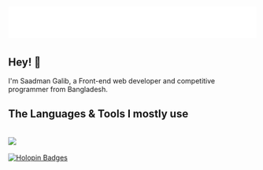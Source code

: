 <h1 align="center">
  <img src="./name.svg" alt="Saadman Galib" />
</h1>

## Hey! 👋

I'm Saadman Galib,  a Front-end web developer and competitive programmer from Bangladesh.
<br>

## The Languages & Tools I mostly use

<br>
  <img src="https://skillicons.dev/icons?i=html,css,git,py,github,js,react,tailwind,vite,vscode,vue,mint" />
<!-- <p align="center"> -->
<!--   <img src="https://media3.giphy.com/media/ln7z2eWriiQAllfVcn/200w.webp" width="100">
  <img src="https://i.giphy.com/media/LMt9638dO8dftAjtco/200.webp" width="100">
  <img src="https://i.giphy.com/media/eNAsjO55tPbgaor7ma/200w.webp" width="100">
  <img src="https://i.giphy.com/media/VgGthkhUvGgOit7Y9i/200.webp" width="100">
  <img src="https://i.giphy.com/media/KzJkzjggfGN5Py6nkT/200.webp" width="100">
  <img src="https://i.giphy.com/media/IdyAQJVN2kVPNUrojM/200.webp" width="100"> -->
<!--   <br> -->
<!--   <img src="https://little.kylerconway.com/images/golang-what.gif" width="300"> -->
 
<!-- </p> -->


<!-- <details>

<summary>⚡️ More about my coding life</summary>
<br><br>
<div width="100%" align="center">
<img align="center" src="https://github-profile-trophy.vercel.app/?username=saadman-galib&theme=nord&column=7)](https://github.com/ryo-ma/github-profile-trophy" alt="trophy">
<br><br>
  <img align="center" src="https://github-readme-stats.vercel.app/api/top-langs/?username=saadman-galib&layout=compact&theme=nord" alt="Top Langs">
  <br><br>
  <img align="center" src="https://github-readme-stats.vercel.app/api?username=saadman-galib&theme=nord&show_icons=true" alt="Saadman Galib's github stats">
    <br><br>
  <img align="center" src="https://activity-graph.herokuapp.com/graph?username=saadman-galib&bg_color=2d3440&color=ffffff&line=7390ac&point=87bfcf&area=true&hide_border=true" alt="Ashutosh's github activity graph">
</div>
</details> -->

[![Holopin Badges](https://holopin.me/saadmangalib)](https://holopin.io/@saadmangalib)
